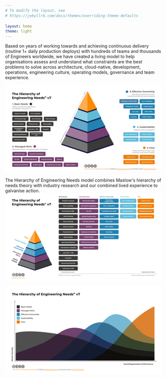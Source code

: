 ```yaml
---
# To modify the layout, see
# https://jekyllrb.com/docs/themes/overriding-theme-defaults

layout: home
theme: light
---
```


Based on years of working towards and achieving continuous delivery (routine 1+ daily production deploys) with hundreds of teams and thousands of Engineers worldwide, we have created a living model to help organisations assess and understand what constraints are the best problems to solve across architecture, cloud-native, development, operations, engineering culture, operating models, governance and team experience.

​![Hierarchy of Engineeering Needs - Overview](./assets/hoen_overview.svg)

The Hierarchy of Engineering Needs model combines Maslow's hierarchy of needs theory with industry research and our combined lived experience to galvanise action.
​![Hierarchy of Engineeering Needs - Table](./assets/hoen_need-table.svg)


![Hierarchy of Engineeering Needs - Intensity and Performance over time](./assets/hoen_intensity-performance.svg)
